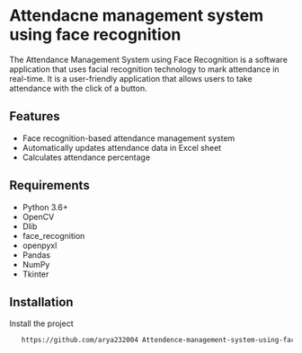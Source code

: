 
# Attendacne management system using face recognition

The Attendance Management System using Face Recognition is a software application that uses facial recognition technology to mark attendance in real-time. It is a user-friendly application that allows users to take attendance with the click of a button.


## Features
- Face recognition-based attendance management system
- Automatically updates attendance data in Excel sheet
- Calculates attendance percentage
## Requirements
- Python 3.6+
- OpenCV
- Dlib
- face_recognition
- openpyxl 
- Pandas
- NumPy
- Tkinter
## Installation

Install the project

```bash
   https://github.com/arya232004 Attendence-management-system-using-face-recognition.git

```
    
